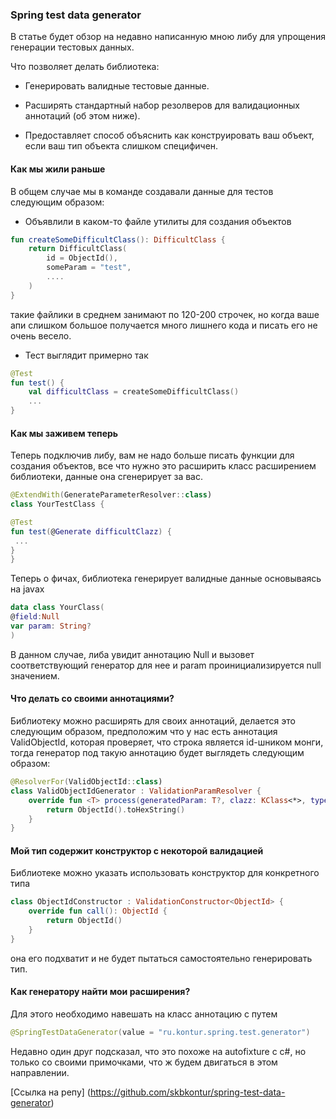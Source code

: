 ### Spring test data generator

В статье будет обзор на недавно написанную мною либу для упрощения генерации тестовых данных.

Что позволяет делать библиотека:

* Генерировать валидные тестовые данные.

* Расширять стандартный набор резолверов для валидационных аннотаций (об этом ниже).

* Предоставляет способ объяснить как конструировать ваш объект, если ваш тип объекта слишком специфичен.

#### Как мы жили раньше
В общем случае мы в команде создавали данные для тестов следующим образом:
* Объявлили в каком-то файле утилиты для создания объектов
```kotlin
fun createSomeDifficultClass(): DifficultClass {
    return DifficultClass(
        id = ObjectId(),
        someParam = "test",
        ....
    )
}
``` 
такие файлики в среднем занимают по 120-200 строчек,
но когда ваше апи слишком большое получается много лишнего кода и писать его не очень весело.
* Тест выглядит примерно так
```kotlin
@Test
fun test() {
    val difficultClass = createSomeDifficultClass()
    ...
}
```

#### Как мы заживем теперь

Теперь подключив либу, вам не надо больше писать функции для создания объектов, все что нужно это расширить класс
расширением библиотеки, данные она сгенерирует за вас.
```kotlin
@ExtendWith(GenerateParameterResolver::class)
class YourTestClass {

@Test
fun test(@Generate difficultClazz) {
 ...
}
}
```
Теперь о фичах, библиотека генерирует валидные данные основываясь на javax

```kotlin
data class YourClass(
@field:Null
var param: String?
)
```
В данном случае, либа увидит аннотацию Null и вызовет соответствующий генератор для нее и param проинициализируется null значением.


#### Что делать со своими аннотациями?
Библиотеку можно расширять для своих аннотаций, делается это следующим образом, предположим что у нас есть аннотация
ValidObjectId, которая проверяет, что строка является id-шником монги, тогда генератор под такую аннотацию будет
выглядеть следующим образом:
```kotlin
@ResolverFor(ValidObjectId::class)
class ValidObjectIdGenerator : ValidationParamResolver {
    override fun <T> process(generatedParam: T?, clazz: KClass<*>, type: KType, annotation: Annotation): Any? {
        return ObjectId().toHexString()
    }
}
```

#### Мой тип содержит конструктор с некоторой валидацией
Библиотеке можно указать использовать конструктор для конкретного типа
```kotlin
class ObjectIdConstructor : ValidationConstructor<ObjectId> {
    override fun call(): ObjectId {
        return ObjectId()
    }
}
```
она его подхватит и не будет пытаться самостоятельно генерировать тип.

#### Как генератору найти мои расширения?

Для этого необходимо навешать на класс аннотацию с путем
```kotlin
@SpringTestDataGenerator(value = "ru.kontur.spring.test.generator")
```

Недавно один друг подсказал, что это похоже на autofixture с c#, но только со своими примочками,
 что ж будем двигаться в этом направлении.
 
[Ссылка на репу] (https://github.com/skbkontur/spring-test-data-generator) 